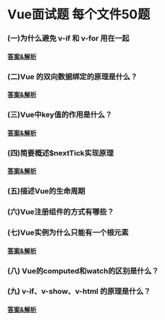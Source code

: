 # Vue面试题 每个文件50题

### (一)为什么避免 v-if 和 v-for 用在一起

#### [答案&解析](https://github.com/QMcoder/QM-FE-Interview/issues/10)

### (二)Vue 的双向数据绑定的原理是什么？

#### [答案&解析](https://github.com/QMcoder/QM-FE-Interview/issues/17)

### (三)Vue中key值的作用是什么？

#### [答案&解析](https://github.com/QMcoder/QM-FE-Interview/issues/24)

### (四)简要概述$nextTick实现原理

#### [答案&解析](https://github.com/QMcoder/QM-FE-Interview/issues/30)

### (五)描述Vue的生命周期

### (六)Vue注册组件的方式有哪些？

### (七)Vue实例为什么只能有一个根元素

#### [答案&解析](https://github.com/QMcoder/QM-FE-Interview/issues/35)

### (八) Vue的computed和watch的区别是什么？

### (九) v-if、v-show、v-html 的原理是什么？

#### [答案&解析](https://github.com/QMcoder/QM-FE-Interview/issues/45)